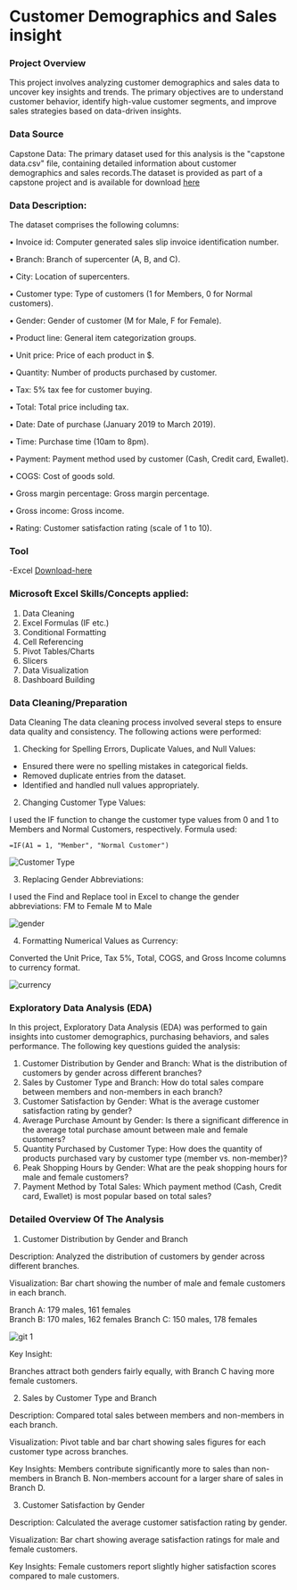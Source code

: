 # Customer Demographics and Sales insight

### Project Overview

This project involves analyzing customer demographics and sales data to uncover key insights and trends. The primary objectives are to understand customer behavior, identify high-value customer segments, and improve sales strategies based on data-driven insights.

### Data Source

Capstone Data: The primary dataset used for this analysis is the "capstone data.csv" file, containing detailed information about customer demographics and sales records.The dataset is provided as part of a capstone project and is available for download [here](https://docs.google.com/spreadsheets/d/1SCc8RT-ckz2B5BhcDQ8DOarPRgIWmU7S/edit?usp=drive_link&ouid=105676808417011957014&rtpof=true&sd=true)

### Data Description:

The dataset comprises the following columns:

•	Invoice id: Computer generated sales slip invoice identification number.


•	Branch: Branch of supercenter (A, B, and C).

•	City: Location of supercenters.

•	Customer type: Type of customers (1 for Members, 0 for Normal customers).

•	Gender: Gender of customer (M for Male, F for Female).

•	Product line: General item categorization groups.

•	Unit price: Price of each product in $.

•	Quantity: Number of products purchased by customer.

•	Tax: 5% tax fee for customer buying.

•	Total: Total price including tax.

•	Date: Date of purchase (January 2019 to March 2019).

•	Time: Purchase time (10am to 8pm).

•	Payment: Payment method used by customer (Cash, Credit card, Ewallet).

•	COGS: Cost of goods sold.

•	Gross margin percentage: Gross margin percentage.

•	Gross income: Gross income.

•	Rating: Customer satisfaction rating (scale of 1 to 10).

### Tool

-Excel [Download-here](https://www.microsoft.com/en-us/microsoft-365/excel)

### Microsoft Excel Skills/Concepts applied:

1. Data Cleaning
2. Excel Formulas (IF etc.)
3. Conditional Formatting
4. Cell Referencing
5. Pivot Tables/Charts
6. Slicers
7. Data Visualization
8. Dashboard Building

### Data Cleaning/Preparation

Data Cleaning
The data cleaning process involved several steps to ensure data quality and consistency. The following actions were performed:

1. Checking for Spelling Errors, Duplicate Values, and Null Values:
- Ensured there were no spelling mistakes in categorical fields.
- Removed duplicate entries from the dataset.
- Identified and handled null values appropriately.

2. Changing Customer Type Values:

I used the IF function to change the customer type values from 0 and 1 to Members and Normal Customers, respectively.
Formula used: 

```excel
=IF(A1 = 1, "Member", "Normal Customer")
```

![Customer Type](https://github.com/user-attachments/assets/39813c92-13ff-4acb-a5b5-fa7ce0202609)


3. Replacing Gender Abbreviations:

I used the Find and Replace tool in Excel to change the gender abbreviations:
FM to Female
M to Male

![gender](https://github.com/user-attachments/assets/94792a3c-bc5e-41de-b1fb-7ff3b0b53412)


4. Formatting Numerical Values as Currency:

Converted the Unit Price, Tax 5%, Total, COGS, and Gross Income columns to currency format.

![currency](https://github.com/user-attachments/assets/b760925c-2484-4575-a195-8ac26b0e70d3)


### Exploratory Data Analysis (EDA)

In this project, Exploratory Data Analysis (EDA) was performed to gain insights into customer demographics, purchasing behaviors, and sales performance. The following key questions guided the analysis:
1. Customer Distribution by Gender and Branch: What is the distribution of customers by gender across different branches?
2. Sales by Customer Type and Branch: How do total sales compare between members and non-members in each branch?
3. Customer Satisfaction by Gender: What is the average customer satisfaction rating by gender?
4. Average Purchase Amount by Gender: Is there a significant difference in the average total purchase amount between male and female customers?
5. Quantity Purchased by Customer Type: How does the quantity of products purchased vary by customer type (member vs. non-member)?
6. Peak Shopping Hours by Gender: What are the peak shopping hours for male and female customers?
7. Payment Method by Total Sales: Which payment method (Cash, Credit card, Ewallet) is most popular based on total sales?

### Detailed Overview Of The Analysis

1. Customer Distribution by Gender and Branch

Description: Analyzed the distribution of customers by gender across different branches.

Visualization: Bar chart showing the number of male and female customers in each branch.

Branch A: 179 males, 161 females  
Branch B: 170 males, 162 females 
Branch C: 150 males, 178 females 

![git 1](https://github.com/user-attachments/assets/ce24a29f-7c64-4365-8434-de641a0fd5fe)


Key Insight: 

Branches attract both genders fairly equally, with Branch C having more female customers.

2. Sales by Customer Type and Branch

Description: Compared total sales between members and non-members in each branch.

Visualization: Pivot table and bar chart showing sales figures for each customer type across branches.

Key Insights:
Members contribute significantly more to sales than non-members in Branch B.
Non-members account for a larger share of sales in Branch D.

3. Customer Satisfaction by Gender

Description: Calculated the average customer satisfaction rating by gender.

Visualization: Bar chart showing average satisfaction ratings for male and female customers.

Key Insights:
Female customers report slightly higher satisfaction scores compared to male customers.
